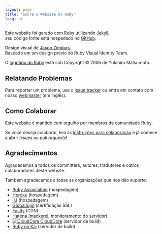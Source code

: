 ```yaml
---
layout: page
title: "Sobre o Website do Ruby"
lang: pt
---
```


Este website foi gerado com Ruby utilizando [Jekyll][jekyll],<br>
seu código fonte está hospedado no [GitHub][github-repo].

Design visual de [Jason Zimdars][jzimdars].<br>
Baseado em um design prévio do Ruby Visual Identity Team.

O [logotipo do Ruby][logo] está sob Copyright &copy; 2006 de Yukihiro Matsumoto.


## Relatando Problemas ##

Para reportar um problema, use o [issue tracker][github-issues]
ou entre em contato com nosso [webmaster][webmaster] (em inglês).


## Como Colaborar ##

Este website é mantido com orgulho por membros da comunidade Ruby.

Se você deseja colaborar, leia as [instruções para colaboração][github-wiki]
e já comece a abrir *issues* ou *pull requests*!


## Agradecimentos ##

Agradecemos a todos os committers, autores, tradutores
e outros colaboradores deste website.

Também agradecemos a todas as organizações que nos dão suporte:

 * [Ruby Association][rubyassociation] (hospedagem)
 * [Heroku][heroku] (hospedagem)
 * [IIJ][iij] (hospedagem)
 * [GlobalSign][globalsign] (certificação SSL)
 * [Fastly][fastly] (CDN)
 * [Hatena][hatena] ([mackerel][mackerel], monitoramento do servidor)
 * [![CloudCore][cloudcore-logo] CloudCore][cloudcore] (servidor de build)
 * [Ruby no Kai][rubynokai] (servidor de build)


[logo]: /pt/about/logo/
[webmaster]: mailto:webmaster@ruby-lang.org
[jekyll]: http://www.jekyllrb.com/
[jzimdars]: https://twitter.com/jasonzimdars
[github-repo]: https://github.com/ruby/www.ruby-lang.org/
[github-issues]: https://github.com/ruby/www.ruby-lang.org/issues
[github-wiki]: https://github.com/ruby/www.ruby-lang.org/wiki
[rubyassociation]: http://www.ruby.or.jp
[heroku]: https://www.heroku.com/
[iij]: http://www.iij.ad.jp
[globalsign]: https://www.globalsign.com
[fastly]: http://www.fastly.com
[hatena]: http://hatenacorp.jp/
[mackerel]: https://mackerel.io/
[cloudcore]: http://www.cloudcore.jp/?utm_source=ad&utm_medium=ad&utm_content=dev&utm_campaign=vps
[cloudcore-logo]: http://www.cloudcore.jp/develop/links/images/74x36_white.gif
[rubynokai]: http://ruby-no-kai.org/
